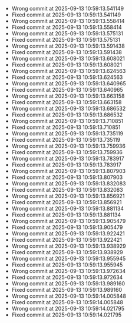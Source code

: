 - Wrong commit at 2025-09-13 10:59:13.541149
- Fixed commit at 2025-09-13 10:59:13.541149
- Wrong commit at 2025-09-13 10:59:13.558414
- Fixed commit at 2025-09-13 10:59:13.558414
- Wrong commit at 2025-09-13 10:59:13.575131
- Fixed commit at 2025-09-13 10:59:13.575131
- Wrong commit at 2025-09-13 10:59:13.591438
- Fixed commit at 2025-09-13 10:59:13.591438
- Wrong commit at 2025-09-13 10:59:13.608021
- Fixed commit at 2025-09-13 10:59:13.608021
- Wrong commit at 2025-09-13 10:59:13.624563
- Fixed commit at 2025-09-13 10:59:13.624563
- Wrong commit at 2025-09-13 10:59:13.640965
- Fixed commit at 2025-09-13 10:59:13.640965
- Wrong commit at 2025-09-13 10:59:13.663158
- Fixed commit at 2025-09-13 10:59:13.663158
- Wrong commit at 2025-09-13 10:59:13.686532
- Fixed commit at 2025-09-13 10:59:13.686532
- Wrong commit at 2025-09-13 10:59:13.710851
- Fixed commit at 2025-09-13 10:59:13.710851
- Wrong commit at 2025-09-13 10:59:13.735119
- Fixed commit at 2025-09-13 10:59:13.735119
- Wrong commit at 2025-09-13 10:59:13.759936
- Fixed commit at 2025-09-13 10:59:13.759936
- Wrong commit at 2025-09-13 10:59:13.783917
- Fixed commit at 2025-09-13 10:59:13.783917
- Wrong commit at 2025-09-13 10:59:13.807903
- Fixed commit at 2025-09-13 10:59:13.807903
- Wrong commit at 2025-09-13 10:59:13.832083
- Fixed commit at 2025-09-13 10:59:13.832083
- Wrong commit at 2025-09-13 10:59:13.856921
- Fixed commit at 2025-09-13 10:59:13.856921
- Wrong commit at 2025-09-13 10:59:13.881134
- Fixed commit at 2025-09-13 10:59:13.881134
- Wrong commit at 2025-09-13 10:59:13.905479
- Fixed commit at 2025-09-13 10:59:13.905479
- Wrong commit at 2025-09-13 10:59:13.922421
- Fixed commit at 2025-09-13 10:59:13.922421
- Wrong commit at 2025-09-13 10:59:13.938929
- Fixed commit at 2025-09-13 10:59:13.938929
- Wrong commit at 2025-09-13 10:59:13.955945
- Fixed commit at 2025-09-13 10:59:13.955945
- Wrong commit at 2025-09-13 10:59:13.972634
- Fixed commit at 2025-09-13 10:59:13.972634
- Wrong commit at 2025-09-13 10:59:13.989160
- Fixed commit at 2025-09-13 10:59:13.989160
- Wrong commit at 2025-09-13 10:59:14.005848
- Fixed commit at 2025-09-13 10:59:14.005848
- Wrong commit at 2025-09-13 10:59:14.021795
- Fixed commit at 2025-09-13 10:59:14.021795
